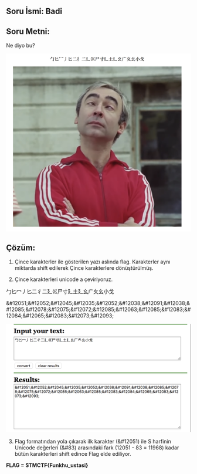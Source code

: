 ## Soru İsmi: Badi

## Soru Metni: 

Ne diyo bu?

<img src="badi.png" width=“350”>

## Çözüm: 

1. Çince karakterler ile gösterilen yazı aslında flag. Karakterler aynı miktarda shift edilerek Çince karakterlere dönüştürülmüş.

2. Çince karakterleri unicode a çeviriyoruz.

⼓⼔⼍⼃⼔⼆⼻⼆⼵⼮⼫⼨⼵⼟⼵⼳⼴⼡⼳⼩⼽

\&#12051;\&#12052;\&#12045;\&#12035;\&#12052;\&#12038;\&#12091;\&#12038;\&#12085;\&#12078;\&#12075;\&#12072;\&#12085;\&#12063;\&#12085;\&#12083;\&#12084;\&#12065;\&#12083;\&#12073;\&#12093;

![Preview](s1.png)

3. Flag formatından yola çıkarak ilk karakter (&#12051)  ile S harfinin Unicode değerleri (&#83) arasındaki fark (12051 - 83 = 11968) kadar bütün karakterleri shift edince Flag elde ediliyor.

**FLAG = STMCTF{Funkhu_ustasi}**
